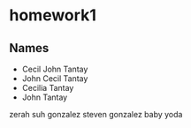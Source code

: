 # homework1

## Names

- Cecil John Tantay
- John Cecil Tantay
- Cecilia Tantay
- John Tantay

zerah suh gonzalez
steven gonzalez
baby yoda
